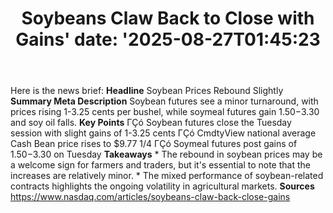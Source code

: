 ﻿---
title: "Soybeans Claw Back to Close with Gains'
date: '2025-08-27T01:45:23"
category: "Markets"
summary: ""
slug: "soybeans claw back to close with gains"
source_urls:
  - "https://www.nasdaq.com/articles/soybeans-claw-back-close-gains"
seo:
  title: "Soybeans Claw Back to Close with Gains | Hash n Hedge'
  description: '"
  keywords: ["news", "markets", "brief"]
---
Here is the news brief:  **Headline** Soybean Prices Rebound Slightly  **Summary Meta Description** Soybean futures see a minor turnaround, with prices rising 1-3.25 cents per bushel, while soymeal futures gain $1.50-$3.30 and soy oil falls.  **Key Points**  ΓÇó Soybean futures close the Tuesday session with slight gains of 1-3.25 cents ΓÇó CmdtyView national average Cash Bean price rises to $9.77 1/4 ΓÇó Soymeal futures post gains of $1.50-$3.30 on Tuesday  **Takeaways**  * The rebound in soybean prices may be a welcome sign for farmers and traders, but it's essential to note that the increases are relatively minor. * The mixed performance of soybean-related contracts highlights the ongoing volatility in agricultural markets.  **Sources** https://www.nasdaq.com/articles/soybeans-claw-back-close-gains 
